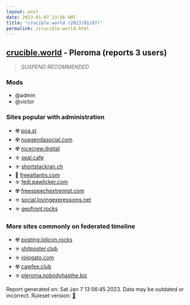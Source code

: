 ```yaml
---
layout: post
date: 2023-01-07 13:56 GMT
title: "crucible.world (2023/01/07)"
permalink: /crucible-world.html
---
```



## [crucible.world](https://crucible.world) - Pleroma (reports 3 users)

> *SUSPEND RECOMMENDED*

### Mods
 * @admin
 * @victor

### Sites popular with administration

* ☢️ [poa.st](/poa-st.html)
* ☢️ [noagendasocial.com](/noagendasocial-com.html)
* ☢️ [nicecrew.digital](/nicecrew-digital.html)
* ☣️ [seal.cafe](/seal-cafe.html)
* ☣️ [shortstackran.ch](/shortstackran-ch.html)
* 🚫 [freeatlantis.com](/freeatlantis-com.html)
* ☣️ [fedi.pawlicker.com](/fedi-pawlicker-com.html)
* ☢️ [freespeechextremist.com](/freespeechextremist-com.html)
* ☣️ [social.lovingexpressions.net](/social-lovingexpressions-net.html)
* ☣️ [geofront.rocks](/geofront-rocks.html)

### More sites commonly on federated timeline

* ☢️ [posting.lolicon.rocks](/posting-lolicon-rocks.html)
* ☣️ [shitposter.club](/shitposter-club.html)
* ☣️ [rojogato.com](/rojogato-com.html)
* ☢️ [cawfee.club](/cawfee-club.html)
* ☣️ [pleroma.nobodyhasthe.biz](/pleroma-nobodyhasthe-biz.html)

Report generated on: Sat Jan  7 13:56:45 2023. Data may be outdated or incorrect.
Ruleset version: [🏀](/version-basketball)
